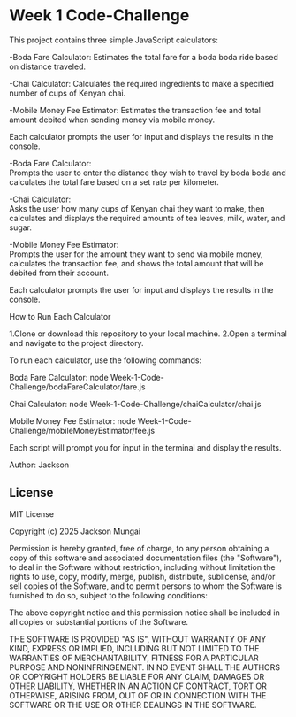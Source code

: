 # Week 1 Code-Challenge

This project contains three simple JavaScript calculators:

-Boda Fare Calculator: Estimates the total fare for a boda boda ride based on distance traveled.

-Chai Calculator: Calculates the required ingredients to make a specified number of cups of Kenyan chai.

-Mobile Money Fee Estimator: Estimates the transaction fee and total amount debited when sending money via mobile money.

Each calculator prompts the user for input and displays the results in the console.


-Boda Fare Calculator:  
Prompts the user to enter the distance they wish to travel by boda boda and calculates the total fare based on a set rate per kilometer.

-Chai Calculator:  
Asks the user how many cups of Kenyan chai they want to make, then calculates and displays the required amounts of tea leaves, milk, water, and sugar.

-Mobile Money Fee Estimator:  
Prompts the user for the amount they want to send via mobile money, calculates the transaction fee, and shows the total amount that will be debited from their account.

Each calculator prompts the user for input and displays the results in the console.

How to Run Each Calculator

1.Clone or download this repository to your local machine.
2.Open a terminal and navigate to the project directory.

To run each calculator, use the following commands:

Boda Fare Calculator:
  node Week-1-Code-Challenge/bodaFareCalculator/fare.js

Chai Calculator:
  node Week-1-Code-Challenge/chaiCalculator/chai.js

Mobile Money Fee Estimator:
  node Week-1-Code-Challenge/mobileMoneyEstimator/fee.js

Each script will prompt you for input in the terminal and display the results.

Author: Jackson

## License

MIT License

Copyright (c) 2025 Jackson Mungai

Permission is hereby granted, free of charge, to any person obtaining a copy
of this software and associated documentation files (the "Software"), to deal
in the Software without restriction, including without limitation the rights
to use, copy, modify, merge, publish, distribute, sublicense, and/or sell
copies of the Software, and to permit persons to whom the Software is
furnished to do so, subject to the following conditions:

The above copyright notice and this permission notice shall be included in all
copies or substantial portions of the Software.

THE SOFTWARE IS PROVIDED "AS IS", WITHOUT WARRANTY OF ANY KIND, EXPRESS OR
IMPLIED, INCLUDING BUT NOT LIMITED TO THE WARRANTIES OF MERCHANTABILITY,
FITNESS FOR A PARTICULAR PURPOSE AND NONINFRINGEMENT. IN NO EVENT SHALL THE
AUTHORS OR COPYRIGHT HOLDERS BE LIABLE FOR ANY CLAIM, DAMAGES OR OTHER
LIABILITY, WHETHER IN AN ACTION OF CONTRACT, TORT OR OTHERWISE, ARISING FROM,
OUT OF OR IN CONNECTION WITH THE SOFTWARE OR THE USE OR OTHER DEALINGS IN THE
SOFTWARE.